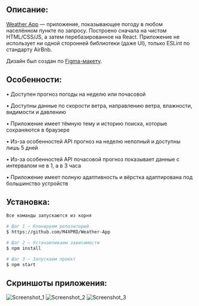 ## Описание:
[Weather App](bit.ly/weather-app-m4xprd) — приложение, показывающее погоду в любом населённом пункте по запросу. Построено сначала на чистом HTML/CSS/JS, а затем перебазированное на React. Приложение не использует ни одной сторонней библиотеки (даже UI), только ESLint по стандарту AirBnb.

Дизайн был создан по [Figma-макету](https://www.figma.com/file/LiqawWxelxCZtpxt7SchNT/Weather-App-Dark?type=design&node-id=0-1&mode=design&t=l4IWdgvm1vjkb9Yw-0).

## Особенности:

• Доступен прогноз погоды на неделю или почасовой

• Доступны данные по скорости ветра, направлению ветра, влажности, видимости и давлению

• Приложение имеет тёмную тему и историю поиска, которые сохраняются в браузере

• Из-за особенностей API прогноз на неделю неполный и доступны лишь 5 дней

• Из-за особенностей API почасовой прогноз показывает данные с интервалом не в 1, а в 3 часа

• Приложение имеет полную адаптивность и вёрстка адаптирована под большинство устройств

## Установка:

```sh
Все команды запускаются из корня

# Шаг 1 — Клонируем репозиторий
$ https://github.com/M4XPRD/Weather-App

# Шаг 2 — Устанавливаем зависимости
$ npm install

# Шаг 3 — Запускаем проект
$ npm start
```

## Скриншоты приложения:
![Screenshot_1](https://github.com/M4XPRD/Weather-App/assets/86636158/aaefccd0-07a9-495e-8b79-cebc79978b41)
![Screenshot_2](https://github.com/M4XPRD/Weather-App/assets/86636158/e9e84925-51f1-470e-91fd-3059c5b5eca2)
![Screenshot_3](https://github.com/M4XPRD/Weather-App/assets/86636158/b79f7d7d-3df0-4701-8b34-6196a63b198c)
